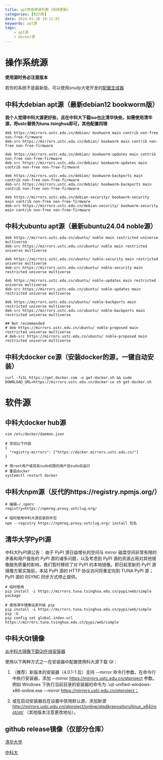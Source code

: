 ```yaml
---
title: apt等各种源列表（持续更新）
categories: [知识库]
date: 2024-01-28 19:12:01
keywords: apt源
tags:
    - apt源
    - docker源
---
```


# 操作系统源

**使用源时务必注意版本**

若你的系统不是最新版，可以使用*snullp*大佬开发的[配置生成器](https://mirrors.ustc.edu.cn/repogen/)

## 中科大debian apt源（最新debian12 bookworm版）

**我个人觉得中科大源更好些，且在中科大下载iso也比清华快些，如需使用清华源，将ustc替换为tuna.tsinghua即可，其他配置同理**

```shell
deb https://mirrors.ustc.edu.cn/debian/ bookworm main contrib non-free non-free-firmware
deb-src https://mirrors.ustc.edu.cn/debian/ bookworm main contrib non-free non-free-firmware

deb https://mirrors.ustc.edu.cn/debian/ bookworm-updates main contrib non-free non-free-firmware
deb-src https://mirrors.ustc.edu.cn/debian/ bookworm-updates main contrib non-free non-free-firmware

deb https://mirrors.ustc.edu.cn/debian/ bookworm-backports main contrib non-free non-free-firmware
deb-src https://mirrors.ustc.edu.cn/debian/ bookworm-backports main contrib non-free non-free-firmware

deb https://mirrors.ustc.edu.cn/debian-security/ bookworm-security main contrib non-free non-free-firmware
deb-src https://mirrors.ustc.edu.cn/debian-security/ bookworm-security main contrib non-free non-free-firmware
```

<!-- more -->

## 中科大ubuntu apt源（最新ubuntu24.04 noble源）

```shell
deb https://mirrors.ustc.edu.cn/ubuntu/ noble main restricted universe multiverse
deb-src https://mirrors.ustc.edu.cn/ubuntu/ noble main restricted universe multiverse

deb https://mirrors.ustc.edu.cn/ubuntu/ noble-security main restricted universe multiverse
deb-src https://mirrors.ustc.edu.cn/ubuntu/ noble-security main restricted universe multiverse

deb https://mirrors.ustc.edu.cn/ubuntu/ noble-updates main restricted universe multiverse
deb-src https://mirrors.ustc.edu.cn/ubuntu/ noble-updates main restricted universe multiverse

deb https://mirrors.ustc.edu.cn/ubuntu/ noble-backports main restricted universe multiverse
deb-src https://mirrors.ustc.edu.cn/ubuntu/ noble-backports main restricted universe multiverse

## Not recommended
# deb https://mirrors.ustc.edu.cn/ubuntu/ noble-proposed main restricted universe multiverse
# deb-src https://mirrors.ustc.edu.cn/ubuntu/ noble-proposed main restricted universe multiverse
```

## 中科大docker ce源（安装docker的源，一键自动安装）

```shell
curl -fsSL https://get.docker.com -o get-docker.sh && sudo DOWNLOAD_URL=https://mirrors.ustc.edu.cn/docker-ce sh get-docker.sh
```

# 软件源

## 中科大docker hub源

```shell
vim /etc/docker/daemon.json

# 添加以下内容
{
  "registry-mirrors": ["https://docker.mirrors.ustc.edu.cn/"]
}

# 用root用户或具有sudo权限的用户加sudo后运行
# 重启docker
systemctl restart docker
```

## 中科大npm源（反代的https://registry.npmjs.org/）

```shell
# 编辑~/.npmrc
registry=https://npmreg.proxy.ustclug.org/

# 临时使用中科大源安装软件包
npm --registry https://npmreg.proxy.ustclug.org/ install 包名
```

## 清华大学PyPI源

中科大PyPI源公告：
由于 PyPI 源日益增长的空间与 mirror 磁盘空间非常有限的矛盾和用户报告的 PyPI 源的诸多问题，以及考虑到 PyPI 源的资源占用对其他镜像服务质量的影响，我们暂时移除了对 PyPI 的本地镜像。即日起至新的 PyPI 源镜像方案实施前，本站 PyPI 源的 HTTP 协议访问将重定向到 TUNA PyPI 源；PyPI 源的 RSYNC 同步方式停止提供。

```shell
# 临时使用
pip install -i https://mirrors.tuna.tsinghua.edu.cn/pypi/web/simple package

# 使用清华镜像站来升级 pip
pip install -i https://mirrors.tuna.tsinghua.edu.cn/pypi/web/simple pip -U
pip config set global.index-url https://mirrors.tuna.tsinghua.edu.cn/pypi/web/simple
```

## 中科大Qt镜像

[从中科大镜像下载Qt在线安装器](https://mirrors.ustc.edu.cn/qtproject/official_releases/online_installers/)

使用以下两种方式之一在安装器中配置使用科大源下载 Qt：

1. （推荐）新版本的安装器（4.0.1-1 后）支持 --mirror 命令行参数。在命令行中执行安装器，添加 --mirror https://mirrors.ustc.edu.cn/qtproject 参数。例如 Windows 下执行当前目录的安装器的命令为 .\qt-unified-windows-x86-online.exe --mirror https://mirrors.ustc.edu.cn/qtproject；

2. 或在启动安装器后在设置中禁用默认源，添加新源 http://mirrors.ustc.edu.cn/qtproject/online/qtsdkrepository/linux_x64/root/qt/ （其他版本注意更改地址）。

## github release镜像（仅部分仓库）

[清华大学](https://mirrors.tuna.tsinghua.edu.cn/github-release/)

[中科大](https://mirrors.ustc.edu.cn/github-release/)
